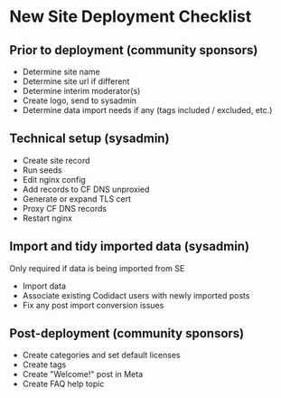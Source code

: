 # New Site Deployment Checklist

## Prior to deployment (community sponsors)

- Determine site name
- Determine site url if different
- Determine interim moderator(s)
- Create logo, send to sysadmin
- Determine data import needs if any (tags included / excluded, etc.)

## Technical setup (sysadmin)

- Create site record
- Run seeds
- Edit nginx config
- Add records to CF DNS unproxied
- Generate or expand TLS cert
- Proxy CF DNS records
- Restart nginx

## Import and tidy imported data (sysadmin)

Only required if data is being imported from SE
- Import data
- Associate existing Codidact users with newly imported posts
- Fix any post import conversion issues

## Post-deployment (community sponsors)

- Create categories and set default licenses
- Create tags
- Create "Welcome!" post in Meta
- Create FAQ help topic
